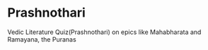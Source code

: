 # Prashnothari
Vedic Literature Quiz(Prashnothari) on epics like Mahabharata and Ramayana, the Puranas
